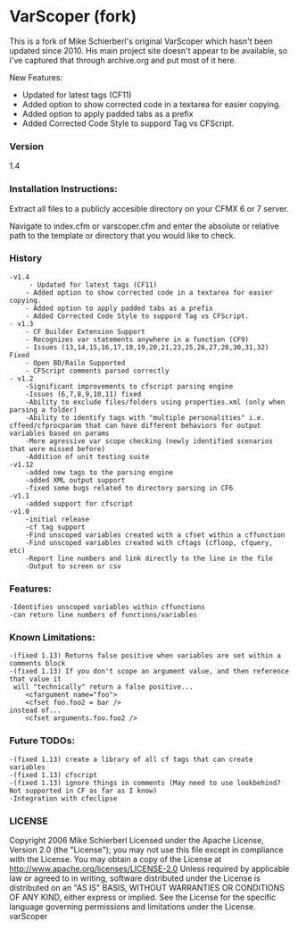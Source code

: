 # VarScoper (fork) 
This is a fork of Mike Schierberl's original VarScoper which hasn't been updated since 2010.  His main project site doesn't appear to be available, so I've captured that through archive.org and put most of it here.  

New Features:
  - Updated for latest tags (CF11)
  - Added option to show corrected code in a textarea for easier copying.
  - Added option to apply padded tabs as a prefix
  - Added Corrected Code Style to suppord Tag vs CFScript.

### Version
1.4

### Installation Instructions:
Extract all files to a publicly accesible directory on your CFMX 6 or 7 server.  

Navigate to index.cfm or varscoper.cfm and enter the absolute or relative path to the template or directory that you would like to check. 

### History
    -v1.4
         - Updated for latest tags (CF11)
        - Added option to show corrected code in a textarea for easier copying.
        - Added option to apply padded tabs as a prefix
        - Added Corrected Code Style to suppord Tag vs CFScript.
    - v1.3
        - CF Builder Extension Support
        - Recognizes var statements anywhere in a function (CF9)
        - Issues (13,14,15,16,17,18,19,20,21,23,25,26,27,28,30,31,32) Fixed
        - Open BD/Railo Supported
        - CFScript comments parsed correctly
    - v1.2
		-Significant improvements to cfscript parsing engine
		-Issues (6,7,8,9,10,11) fixed
		-Ability to exclude files/folders using properties.xml (only when parsing a folder)
		-Ability to identify tags with "multiple personalities" i.e. cffeed/cfprocparam that can have different behaviors for output variables based on params
		-More agressive var scope checking (newly identified scenarios that were missed before)
		-Addition of unit testing suite
	-v1.12
		-added new tags to the parsing engine
		-added XML output support
		-fixed some bugs related to directory parsing in CF6
	-v1.1
		-added support for cfscript
	-v1.0
		-initial release
		-cf tag support
		-Find unscoped variables created with a cfset within a cffunction
		-Find unscoped variables created with cftags (cfloop, cfquery, etc)
		-Report line numbers and link directly to the line in the file
		-Output to screen or csv


### Features:
	-Identifies unscoped variables within cffunctions
	-can return line numbers of functions/variables

### Known Limitations:
	
	-(fixed 1.13) Returns false positive when variables are set within a comments block 
	-(fixed 1.13) If you don't scope an argument value, and then reference that value it 
	 will "technically" return a false positive...
		<cfargument name="foo">
		<cfset foo.foo2 = bar /> 
	instead of...
		<cfset arguments.foo.foo2 />

### Future TODOs:
	-(fixed 1.13) create a library of all cf tags that can create variables
	-(fixed 1.13) cfscript
	-(fixed 1.13) ignore things in comments (May need to use lookbehind?  Not supported in CF as far as I know)
	-Integration with cfeclipse
### LICENSE 
Copyright 2006 Mike Schierberl
Licensed under the Apache License, Version 2.0 (the "License");
you may not use this file except in compliance with the License.
You may obtain a copy of the License at
http://www.apache.org/licenses/LICENSE-2.0
Unless required by applicable law or agreed to in writing, software distributed under the License is distributed on an "AS IS" BASIS,
WITHOUT WARRANTIES OR CONDITIONS OF ANY KIND, either express or implied. See the License for the specific language governing permissions and limitations under the License.
varScoper